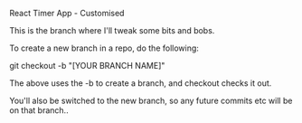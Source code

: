 React Timer App - Customised

This is the branch where I'll tweak some bits and bobs.

To create a new branch in a repo, do the following:

git checkout -b "[YOUR BRANCH NAME]"

The above uses the -b to create a branch, and checkout checks it out.

You'll also be switched to the new branch, so any future commits etc will be on that branch..
